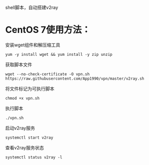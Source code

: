 shell脚本，自动搭建v2ray

# CentOS 7使用方法：
安装wget组件和解压缩工具 
``` Linux Commands
yum -y install wget && yum install -y zip unzip 
```

获取脚本文件 
``` Linux Commands
wget --no-check-certificate -O vpn.sh https://raw.githubusercontent.com/App1990/vpn/master/v2ray.sh 
```

将文件标记为可执行脚本 
``` Linux Commands
chmod +x vpn.sh 
```

执行脚本 
``` Linux Commands
./vpn.sh 
```

启动v2ray服务 
``` Linux Commands
systemctl start v2ray
```

查看v2ray服务状态 
``` Linux Commands
systemctl status v2ray -l
```
